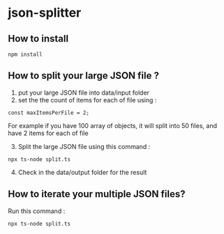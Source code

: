 # json-splitter


## How to install
```
npm install
```

## How to split your large JSON file ?
1. put your large JSON file into data/input folder
2. set the the count of items for each of file using :
```
const maxItemsPerFile = 2;
```
For example if you have 100 array of objects, it will split into 50 files, and have 2 items for each of file

3. Split the large JSON file using this command :
```
npx ts-node split.ts 
```
4. Check in the data/output folder for the result

## How to iterate your multiple JSON files?
Run this command :
```
npx ts-node split.ts 
```

